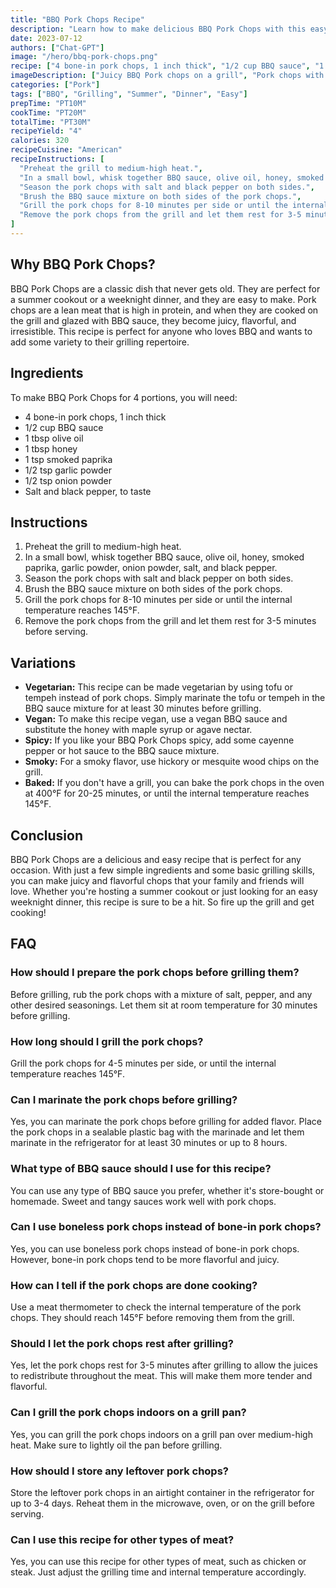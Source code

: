 ```yaml
---
title: "BBQ Pork Chops Recipe"
description: "Learn how to make delicious BBQ Pork Chops with this easy recipe. Perfect for a summer cookout or a weeknight dinner, these juicy and flavorful chops will be a hit with your family and friends."
date: 2023-07-12
authors: ["Chat-GPT"]
image: "/hero/bbq-pork-chops.png"
recipe: ["4 bone-in pork chops, 1 inch thick", "1/2 cup BBQ sauce", "1 tbsp olive oil", "1 tbsp honey", "1 tsp smoked paprika", "1/2 tsp garlic powder", "1/2 tsp onion powder", "Salt and black pepper, to taste"]
imageDescription: ["Juicy BBQ Pork chops on a grill", "Pork chops with grill marks", "BBQ sauce dripping from the chops", "A summer cookout table with BBQ Pork Chops"]
categories: ["Pork"]
tags: ["BBQ", "Grilling", "Summer", "Dinner", "Easy"]
prepTime: "PT10M"
cookTime: "PT20M"
totalTime: "PT30M"
recipeYield: "4"
calories: 320
recipeCuisine: "American"
recipeInstructions: [
  "Preheat the grill to medium-high heat.",
  "In a small bowl, whisk together BBQ sauce, olive oil, honey, smoked paprika, garlic powder, onion powder, salt, and black pepper.",
  "Season the pork chops with salt and black pepper on both sides.",
  "Brush the BBQ sauce mixture on both sides of the pork chops.",
  "Grill the pork chops for 8-10 minutes per side or until the internal temperature reaches 145°F.",
  "Remove the pork chops from the grill and let them rest for 3-5 minutes before serving."
]
---
```


## Why BBQ Pork Chops?

BBQ Pork Chops are a classic dish that never gets old. They are perfect for a summer cookout or a weeknight dinner, and they are easy to make. Pork chops are a lean meat that is high in protein, and when they are cooked on the grill and glazed with BBQ sauce, they become juicy, flavorful, and irresistible. This recipe is perfect for anyone who loves BBQ and wants to add some variety to their grilling repertoire.

## Ingredients

To make BBQ Pork Chops for 4 portions, you will need:

- 4 bone-in pork chops, 1 inch thick
- 1/2 cup BBQ sauce
- 1 tbsp olive oil
- 1 tbsp honey
- 1 tsp smoked paprika
- 1/2 tsp garlic powder
- 1/2 tsp onion powder
- Salt and black pepper, to taste

## Instructions

1. Preheat the grill to medium-high heat.
2. In a small bowl, whisk together BBQ sauce, olive oil, honey, smoked paprika, garlic powder, onion powder, salt, and black pepper.
3. Season the pork chops with salt and black pepper on both sides.
4. Brush the BBQ sauce mixture on both sides of the pork chops.
5. Grill the pork chops for 8-10 minutes per side or until the internal temperature reaches 145°F.
6. Remove the pork chops from the grill and let them rest for 3-5 minutes before serving.

## Variations

- **Vegetarian:** This recipe can be made vegetarian by using tofu or tempeh instead of pork chops. Simply marinate the tofu or tempeh in the BBQ sauce mixture for at least 30 minutes before grilling.
- **Vegan:** To make this recipe vegan, use a vegan BBQ sauce and substitute the honey with maple syrup or agave nectar.
- **Spicy:** If you like your BBQ Pork Chops spicy, add some cayenne pepper or hot sauce to the BBQ sauce mixture.
- **Smoky:** For a smoky flavor, use hickory or mesquite wood chips on the grill.
- **Baked:** If you don't have a grill, you can bake the pork chops in the oven at 400°F for 20-25 minutes, or until the internal temperature reaches 145°F.

## Conclusion

BBQ Pork Chops are a delicious and easy recipe that is perfect for any occasion. With just a few simple ingredients and some basic grilling skills, you can make juicy and flavorful chops that your family and friends will love. Whether you're hosting a summer cookout or just looking for an easy weeknight dinner, this recipe is sure to be a hit. So fire up the grill and get cooking!

## FAQ

### How should I prepare the pork chops before grilling them?

Before grilling, rub the pork chops with a mixture of salt, pepper, and any other desired seasonings. Let them sit at room temperature for 30 minutes before grilling.

### How long should I grill the pork chops?

Grill the pork chops for 4-5 minutes per side, or until the internal temperature reaches 145°F.

### Can I marinate the pork chops before grilling?

Yes, you can marinate the pork chops before grilling for added flavor. Place the pork chops in a sealable plastic bag with the marinade and let them marinate in the refrigerator for at least 30 minutes or up to 8 hours.

### What type of BBQ sauce should I use for this recipe?

You can use any type of BBQ sauce you prefer, whether it's store-bought or homemade. Sweet and tangy sauces work well with pork chops.

### Can I use boneless pork chops instead of bone-in pork chops?

Yes, you can use boneless pork chops instead of bone-in pork chops. However, bone-in pork chops tend to be more flavorful and juicy.

### How can I tell if the pork chops are done cooking?

Use a meat thermometer to check the internal temperature of the pork chops. They should reach 145°F before removing them from the grill.

### Should I let the pork chops rest after grilling?

Yes, let the pork chops rest for 3-5 minutes after grilling to allow the juices to redistribute throughout the meat. This will make them more tender and flavorful.

### Can I grill the pork chops indoors on a grill pan?

Yes, you can grill the pork chops indoors on a grill pan over medium-high heat. Make sure to lightly oil the pan before grilling.

### How should I store any leftover pork chops?

Store the leftover pork chops in an airtight container in the refrigerator for up to 3-4 days. Reheat them in the microwave, oven, or on the grill before serving. 

### Can I use this recipe for other types of meat?

Yes, you can use this recipe for other types of meat, such as chicken or steak. Just adjust the grilling time and internal temperature accordingly.
